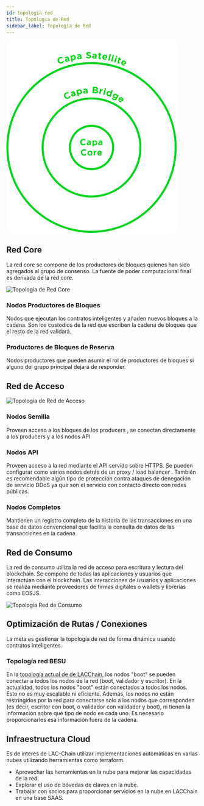 ```yaml
---
id: topologia-red
title: Topología de Red
sidebar_label: Topología de Red
---
```


<img src="/img/diagramas/topologia-red.png" alt="Topologia de Red LatamLink" width="450"/>

## Red Core
La red core se compone de los productores de bloques quienes han sido agregados al grupo de consenso. La fuente de poder computacional final es derivada de la red core.

![Topología de Red Core](/img/diagramas/red-core.png)

### Nodos Productores de Bloques
Nodos que ejecutan los contratos inteligentes y añaden nuevos bloques a la cadena. Son los custodios de la red que escriben la cadena de bloques que el resto de la red validará.

### Productores de Bloques de Reserva
Nodos productores que pueden asumir el rol de productores de bloques si alguno del grupo principal dejará de responder.

## Red de Acceso

![Topología de Red de Acceso](/img/diagramas/red-de-acceso.png)

### Nodos Semilla
Proveen acceso a los bloques de los producers , se conectan directamente a los producers y a los nodos API

### Nodos API
Proveen acceso a la red mediante el API servido sobre HTTPS. Se pueden configurar como varios nodos detrás de un proxy / load balancer . También es recomendable algún tipo de protección contra ataques de denegación de servicio DDoS  ya que son el servicio con contacto directo con redes públicas.

### Nodos Completos
Mantienen un registro completo de la historia de las transacciones en una base de datos convencional que facilita la consulta de datos de las transacciones en la cadena. 


## Red de Consumo

La red de consumo utiliza la red de acceso para escritura y lectura del blockchain. Se compone de todas  las aplicaciones y usuarios que interactúan con el blockchain. Las interacciones de usuarios y aplicaciones se realiza mediante proveedores de firmas digitales o wallets y librerías como EOSJS.

![Topología Red de Consumo](/img/diagramas/red-consumo.png)

## Optimización de Rutas / Conexiones 
La meta es gestionar la topología de red de forma dinámica usando contratos inteligentes.


### Topología red BESU
En la [topología actual de de LACChain](https://github.com/lacchain/besu-network/blob/master/TOPOLOGY_AND_ARCHITECTURE.md), los nodos "boot" se pueden conectar a todos los nodos de la red (boot, validador y escritor). En la actualidad, todos los nodos "boot" están conectados a todos los nodos. Esto no es muy escalable ni eficiente. Además, los nodos no están restringidos por la red para conectarse solo a los nodos que corresponden (es decir, escritor con boot, o validador con validador y boot), ni tienen la información sobre qué tipo de nodo es cada uno. Es necesario proporcionarles esa información fuera de la cadena.


## Infraestructura Cloud

Es de interes de LAC-Chain utilizar implementaciones automáticas en varias nubes utilizando herramientas como terraform.
- Aprovechar las herramientas en la nube para mejorar las capacidades de la red.
- Explorar el uso de bóvedas de claves en la nube.
- Trabajar con socios para proporcionar servicios en la nube en LACChain en una base SAAS.
